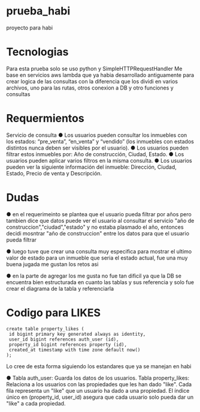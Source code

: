 # prueba_habi
proyecto para habi

# Tecnologias
Para esta prueba solo se uso python y SimpleHTTPRequestHandler
Me base en servicios aws lambda que ya habia desarrollado antiguamente para crear logica de las consultas
con la diferencia que los dividi en varios archivos, uno para las rutas, otros conexion a DB y otro funciones y consultas

# Requermientos
Servicio de consulta
● Los usuarios pueden consultar los inmuebles con los estados: “pre_venta”, “en_venta” y “vendido” (los inmuebles con estados distintos nunca deben ser visibles por el usuario).
● Los usuarios pueden filtrar estos inmuebles por: Año de construcción, Ciudad, Estado.
● Los usuarios pueden aplicar varios filtros en la misma consulta.
● Los usuarios pueden ver la siguiente información del inmueble: Dirección, Ciudad,
Estado, Precio de venta y Descripción.

# Dudas
 ● en el requerimeinto se plantea que el usuario pueda filtrar por años pero tambien dice que datos puede ver el usuario al consultar el servicio
   "año de construccion","ciudad","estado" y no estaba plasmado el año, entonces decidi mosntrar "año de construccion" entre los datos para que el usuario pueda filtrar

 ● luego tuve que crear una consulta muy especifica para mostrar el ultimo valor de estado para un inmueble que seria el estado actual, fue una muy buena jugada
   me gustan los retos asi 

 ● en la parte de agregar los me gusta no fue tan dificil ya que la DB se encuentra bien estructurada en cuanto las tablas y sus referencia y solo fue crear el diagrama de la tabla y referenciarla

 # Codigo para LIKES

 ```plain
 create table property_likes (
  id bigint primary key generated always as identity,
  user_id bigint references auth_user (id),
  property_id bigint references property (id),
  created_at timestamp with time zone default now()
);
```


Lo cree de esta forma siguiendo los estandares que ya se manejan en habi

● Tabla auth_user: Guarda los datos de los usuarios.
Tabla property_likes: Relaciona a los usuarios con las propiedades que les han dado "like".
Cada fila representa un "like" que un usuario ha dado a una propiedad.
El índice único en (property_id, user_id) asegura que cada usuario solo pueda dar un "like" a cada propiedad.
